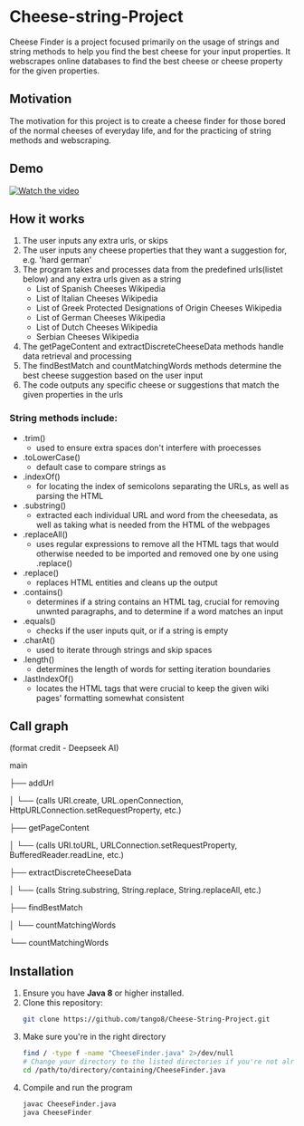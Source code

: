 # Cheese-string-Project
Cheese Finder is a project focused primarily on the usage of strings and string methods to help you find the best cheese for your input properties. 
It webscrapes online databases to find the best cheese or cheese property for the given properties.

## Motivation
The motivation for this project is to create a cheese finder for those bored of the normal cheeses of everyday life, and for the practicing of string methods and webscraping. 

## Demo
[![Watch the video](https://github.com/tango8/Cheese-String-Project/raw/main/assets/CheeseStringProjectDemoThumbnail.png
)](https://github.com/tango8/Cheese-String-Project/raw/main/CheeseStringProjectDemo.mov)

## How it works
1. The user inputs any extra urls, or skips
2. The user inputs any cheese properties that they want a suggestion for, e.g. 'hard german'
3. The program takes and processes data from the predefined urls(listet below) and any extra urls given as a string
   * List of Spanish Cheeses Wikipedia
   * List of Italian Cheeses Wikipedia
   * List of Greek Protected Designations of Origin Cheeses Wikipedia
   * List of German Cheeses Wikipedia
   * List of Dutch Cheeses Wikipedia
   * Serbian Cheeses Wikipedia
5. The getPageContent and extractDiscreteCheeseData methods handle data retrieval and processing
6. The findBestMatch and countMatchingWords methods determine the best cheese suggestion based on the user input
7. The code outputs any specific cheese or suggestions that match the given properties in the urls

### String methods include:
* .trim()
  * used to ensure extra spaces don't interfere with proecesses
* .toLowerCase()
  * default case to compare strings as
* .indexOf()
  * for locating the index of semicolons separating the URLs, as well as parsing the HTML
* .substring()
  * extracted each individual URL and word from the cheesedata, as well as taking what is needed from the HTML of the webpages
* .replaceAll()
  * uses regular expressions to remove all the HTML tags that would otherwise needed to be imported and removed one by one using .replace() 
* .replace()
  * replaces HTML entities and cleans up the output 
* .contains()
  * determines if a string contains an HTML tag, crucial for removing unwnted paragraphs, and to determine if a word matches an input
* .equals()
  * checks if the user inputs quit, or if a string is empty
* .charAt()
  * used to iterate through strings and skip spaces
* .length()
  * determines the length of words for setting iteration boundaries 
* .lastIndexOf()
  * locates the HTML tags that were crucial to keep the given wiki pages' formatting somewhat consistent  

## Call graph 
(format credit - Deepseek AI)

main 

├── addUrl 

│ └── (calls URI.create, URL.openConnection, 
HttpURLConnection.setRequestProperty, etc.) 

├── getPageContent 

│ └── (calls URI.toURL, URLConnection.setRequestProperty, 
BufferedReader.readLine, etc.) 

├── extractDiscreteCheeseData 

│ └── (calls String.substring, String.replace, String.replaceAll, etc.)  

├── findBestMatch 

│ └── countMatchingWords 

└── countMatchingWords

## Installation
1. Ensure you have **Java 8** or higher installed.  
2. Clone this repository:  
   ```bash
   git clone https://github.com/tango8/Cheese-String-Project.git
3. Make sure you're in the right directory
   ```bash
   find / -type f -name "CheeseFinder.java" 2>/dev/null
   # Change your directory to the listed directories if you're not already in it
   cd /path/to/directory/containing/CheeseFinder.java
4. Compile and run the program
   ```bash
   javac CheeseFinder.java
   java CheeseFinder
